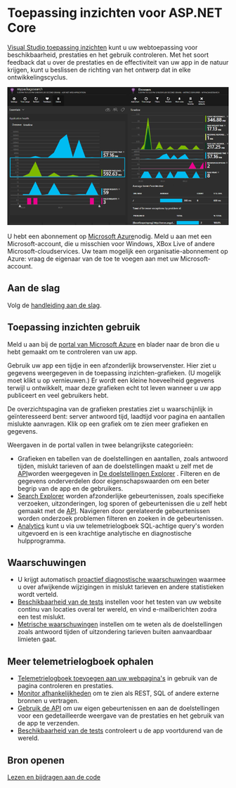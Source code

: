 <properties 
    pageTitle="Toepassing inzichten voor ASP.NET Core" 
    description="Webtoepassingen voor beschikbaarheid, prestaties en het gebruik controleren." 
    services="application-insights" 
    documentationCenter=".net"
    authors="alancameronwills" 
    manager="douge"/>

<tags 
    ms.service="application-insights" 
    ms.workload="tbd" 
    ms.tgt_pltfrm="ibiza" 
    ms.devlang="na" 
    ms.topic="article" 
    ms.date="08/30/2016" 
    ms.author="awills"/>

# <a name="application-insights-for-aspnet-core"></a>Toepassing inzichten voor ASP.NET Core

[Visual Studio toepassing inzichten](app-insights-overview.md) kunt u uw webtoepassing voor beschikbaarheid, prestaties en het gebruik controleren. Met het soort feedback dat u over de prestaties en de effectiviteit van uw app in de natuur krijgen, kunt u beslissen de richting van het ontwerp dat in elke ontwikkelingscyclus.

![Voorbeeld](./media/app-insights-asp-net-core/sample.png)

U hebt een abonnement op [Microsoft Azure](http://azure.com)nodig. Meld u aan met een Microsoft-account, die u misschien voor Windows, XBox Live of andere Microsoft-cloudservices. Uw team mogelijk een organisatie-abonnement op Azure: vraag de eigenaar van de toe te voegen aan met uw Microsoft-account.


## <a name="getting-started"></a>Aan de slag

Volg de [handleiding aan de slag](https://github.com/Microsoft/ApplicationInsights-aspnetcore/wiki/Getting-Started).

## <a name="using-application-insights"></a>Toepassing inzichten gebruik

Meld u aan bij de [portal van Microsoft Azure](https://portal.azure.com) en blader naar de bron die u hebt gemaakt om te controleren van uw app.

Gebruik uw app een tijdje in een afzonderlijk browservenster. Hier ziet u gegevens weergegeven in de toepassing inzichten-grafieken. (U mogelijk moet klikt u op vernieuwen.) Er wordt een kleine hoeveelheid gegevens terwijl u ontwikkelt, maar deze grafieken echt tot leven wanneer u uw app publiceert en veel gebruikers hebt. 

De overzichtspagina van de grafieken prestaties ziet u waarschijnlijk in geïnteresseerd bent: server antwoord tijd, laadtijd voor pagina en aantallen mislukte aanvragen. Klik op een grafiek om te zien meer grafieken en gegevens.

Weergaven in de portal vallen in twee belangrijkste categorieën:

* Grafieken en tabellen van de doelstellingen en aantallen, zoals antwoord tijden, mislukt tarieven of aan de doelstellingen maakt u zelf met de [API](app-insights-api-custom-events-metrics.md)worden weergegeven in [De doelstellingen Explorer](app-insights-metrics-explorer.md) . Filteren en de gegevens onderverdelen door eigenschapswaarden om een beter begrip van de app en de gebruikers.
* [Search Explorer](app-insights-diagnostic-search.md) worden afzonderlijke gebeurtenissen, zoals specifieke verzoeken, uitzonderingen, log sporen of gebeurtenissen die u zelf hebt gemaakt met de [API](app-insights-api-custom-events-metrics.md). Navigeren door gerelateerde gebeurtenissen worden onderzoek problemen filteren en zoeken in de gebeurtenissen.
* [Analytics](app-insights-analytics.md) kunt u via uw telemetrielogboek SQL-achtige query's worden uitgevoerd en is een krachtige analytische en diagnostische hulpprogramma.

## <a name="alerts"></a>Waarschuwingen

* U krijgt automatisch [proactief diagnostische waarschuwingen](app-insights-proactive-diagnostics.md) waarmee u over afwijkende wijzigingen in mislukt tarieven en andere statistieken wordt verteld.
* [Beschikbaarheid van de tests](app-insights-monitor-web-app-availability.md) instellen voor het testen van uw website continu van locaties overal ter wereld, en vind e-mailberichten zodra een test mislukt.
* [Metrische waarschuwingen](app-insights-monitor-web-app-availability.md) instellen om te weten als de doelstellingen zoals antwoord tijden of uitzondering tarieven buiten aanvaardbaar limieten gaat.

## <a name="get-more-telemetry"></a>Meer telemetrielogboek ophalen

* [Telemetrielogboek toevoegen aan uw webpagina's](app-insights-javascript.md) in gebruik van de pagina controleren en prestaties.
* [Monitor afhankelijkheden](app-insights-dependencies.md) om te zien als REST, SQL of andere externe bronnen u vertragen.
* [Gebruik de API](app-insights-api-custom-events-metrics.md) om uw eigen gebeurtenissen en aan de doelstellingen voor een gedetailleerde weergave van de prestaties en het gebruik van de app te verzenden.
* [Beschikbaarheid van de tests](app-insights-monitor-web-app-availability.md) controleert u de app voortdurend van de wereld. 


## <a name="open-source"></a>Bron openen

[Lezen en bijdragen aan de code](https://github.com/Microsoft/ApplicationInsights-aspnetcore#recent-updates)


